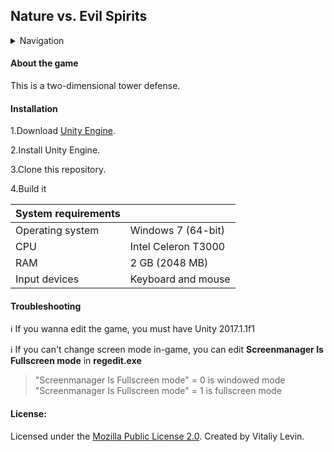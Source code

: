 ## Nature vs. Evil Spirits

<details>
<summary>Navigation</summary>

- [About the game](#about-the-game)
- [Installation](#installation)
- [Troubleshooting](#troubleshooting)
- [License](#license)
</details>

<h4>About the game</h4>

This is a two-dimensional tower defense.

<h4>Installation</h4>

1.Download [Unity Engine](https://unity3d.com/get-unity/download/archive ).

2.Install Unity Engine.

3.Clone this repository.

4.Build it

| System requirements |                     |
| ------------------- | ------------------- |
| Operating system    | Windows 7 (64-bit)  |
| CPU                 | Intel Celeron T3000 |
| RAM                 | 2 GB (2048 MB)      |
| Input devices       | Keyboard and mouse  |

<h4>Troubleshooting</h4>

:information_source: If you wanna edit the game, you must have Unity 2017.1.1f1

:information_source: If you can't change screen mode in-game, you can edit __Screenmanager Is Fullscreen mode__ in **regedit.exe**

>"Screenmanager Is Fullscreen mode" = 0 is windowed mode
>"Screenmanager Is Fullscreen mode" = 1 is fullscreen mode

<h4>License:</h4>

Licensed under the [Mozilla Public License 2.0](/LICENSE). Created by Vitaliy Levin.